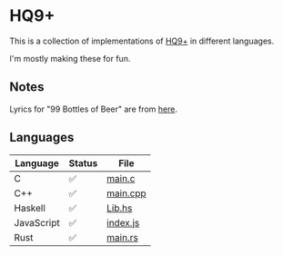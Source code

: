 # HQ9+

This is a collection of implementations of [HQ9+](https://cliffle.com/esoterica/hq9plus/) in different languages.

I'm mostly making these for fun.

## Notes

Lyrics for "99 Bottles of Beer" are from [here](http://www.99-bottles-of-beer.net/lyrics.html).

## Languages

Language     | Status   | File
------------ | -------- | -------
C            | ✅        | [main.c](/c/main.c)
C++          | ✅        | [main.cpp](/cpp/main.cpp)
Haskell      | ✅        | [Lib.hs](/haskell/src/Lib.hs)
JavaScript   | ✅        | [index.js](/javascript/index.js)
Rust         | ✅        | [main.rs](/rust/src/main.rs)
